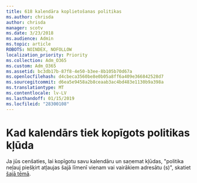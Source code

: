 ```yaml
---
title: 618 kalendāra koplietošanas politikas
ms.author: chrisda
author: chrisda
manager: scotv
ms.date: 3/23/2018
ms.audience: Admin
ms.topic: article
ROBOTS: NOINDEX, NOFOLLOW
localization_priority: Priority
ms.collection: Adm_O365
ms.custom: Adm_O365
ms.assetid: bc3db17b-87f8-4e50-b3ee-8b105b70d67a
ms.openlocfilehash: d4cbeca3560be8e0b05a8ff6a409e366842528d7
ms.sourcegitcommit: d6ea5e9458a2b8ceaab3ac4bd483e1130b9a398a
ms.translationtype: MT
ms.contentlocale: lv-LV
ms.lasthandoff: 01/15/2019
ms.locfileid: "28300108"
---
```

# <a name="policy-error-when-sharing-a-calendar"></a>Kad kalendārs tiek kopīgots politikas kļūda

Ja jūs cenšaties, lai kopīgotu savu kalendāru un saņemat kļūdas, "politika neļauj piešķirt atļaujas šajā līmenī vienam vai vairākiem adresātu (s)", skatiet [šajā tēmā](https://support.microsoft.com/help/3187524/policy-does-not-allow-granting-permissions-at-this-level-to-one-or-mor).
  

